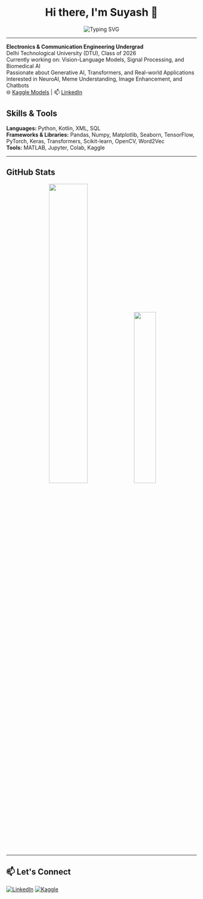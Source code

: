 <h1 align="center">Hi there, I'm Suyash 👋</h1>

<p align="center">
  <img src="https://readme-typing-svg.demolab.com?font=Fira+Code&duration=2500&pause=1000&color=2F80ED&center=true&width=435&lines=Deep+Learning+Enthusiast;Computer+Vision+%7C+Generative+AI;B.Tech+ECE+%40+DTU+%282026%29" alt="Typing SVG" />
</p>

---

**Electronics & Communication Engineering Undergrad**  
Delhi Technological University (DTU), Class of 2026  
Currently working on: Vision-Language Models, Signal Processing, and Biomedical AI  
Passionate about Generative AI, Transformers, and Real-world Applications  
Interested in NeuroAI, Meme Understanding, Image Enhancement, and Chatbots  
🌐 [Kaggle Models](https://www.kaggle.com/models/suyashkb) | 📫 [LinkedIn](https://linkedin.com/in/suyash-kumar-bhagat)  

<!---

## 🧠 Experience

### 🧪 MIND Lab, IIT Delhi — *Research Intern* (May 2025 – Present)
- EEG and fNIRS-based analysis of emotions like **self-compassion**, **reflection**, and **gratitude**
- Building an LLM-based personalised emotion induction framework for students aged 18–25  

### 🖼️ IIT Jodhpur x DTU — *Image Processing Research Intern* (Sept 2024 – Present)
- Project: **Digitizing Manuscripts** at IGNCA  
- Removed granular and salt-like noise from 1,400+ binarised manuscripts  
- Achieved 75% compression with 99% readability  

### 🧬 IIT Guwahati — *Generative AI Intern* (Dec 2023 – Jan 2024)
- Built a **DCGAN** to generate near-infrared facial images from limited dataset (1,000 samples)  
- Implemented **Transfer Learning, Hyperparameter Tuning, and Augmentation**

---

## Projects

### Customer Support Chatbot | [Kaggle Model]([https://www.kaggle.com/models/suyashkb/dialogpt-fine-tunedcustomer-service](https://www.kaggle.com/models/suyashkb/dialogpt-fine-tunedcustomer-service/))
- Fine-tuned **DialoGPT (124M)** on custom customer support queries
- Supports Retrieval-Augmented Generation and 8-bit quantization
- Preparing a deployable **Streamlit version** for live customer service interactions

### Convo Chatbots | [Inference Benchmarking]([https://github.com/suyashkb/convo-chatbot-inference](https://www.kaggle.com/code/suyashkumarbhagat/convo-chatbots-inference-testing))
- Benchmarks inference abilities of 5 conversational models:
  **BlenderBot-3B**, **GPT-2**, **Microsoft DialoGPT-large**, and more
- Evaluates performance across question types, memory retention, and inference time

### Low-Light Image Enhancement | CycleGAN (Pix2Pix) on LOL Dataset [Kaggle]([https://www.kaggle.com/code/suyashkumarbhagat/cycle-gan-pix2pix-patch-wise-with-lol-dataset])
- Converts low-light images to daylight-like quality using **Patch-wise CycleGAN**
- Achieved perceptually clearer outputs compared to vanilla U-Net
- Trained using paired LOL dataset with custom data augmentation

### Signal Modulation Classifier (RML-22) | [Kaggle]([https://www.kaggle.com/models/suyashkumarbhagat/signal-classification-models])
- Designed a **three-stage system**:
  1. Binary classifier (phase vs non-phase)
  2. Phase classifier (5-class model)
  3. Non-phase classifier (6-class model)
- Trained on the **RML-22 dataset** using I/Q components with high validation accuracy

### Meme Captioning Model | [Kaggle Notebook](https://www.kaggle.com/code/suyashkb/meme-captioning)
- Multi-modal captioning model that explains memes based on:
  - Meme image
  - Literal image caption
  - Contextual input/news
- Combines **ResNet-50** and **Word2Vec** with a custom attention decoder

###  GreenPlate | [greenplate.online](https://greenplate.online)  
- Carbon credit trading platform aligned with MoUs from NGOs  
- Strategy for credit monetization & sustainability  

---

## Achievements
- **Innovation Showcase Winner**, DTU-IIF & IIC-DTU (Top of 30+ teams)  
- **Amazon ML Challenge 2024**: Rank 69 / 75,000+ teams  
- **Smart India Hackathon DTU 2024**: Top 6% among 300+ teams  

---
-->
## Skills & Tools

**Languages:** Python, Kotlin, XML, SQL  
**Frameworks & Libraries:** Pandas, Numpy, Matplotlib, Seaborn, TensorFlow, PyTorch, Keras, Transformers, Scikit-learn, OpenCV, Word2Vec  
**Tools:** MATLAB, Jupyter, Colab, Kaggle  

---

## GitHub Stats

<p align="center">
  <img src="https://github-readme-stats.vercel.app/api?username=suyashkb&show_icons=true&theme=react" width="45%" />
  <img src="https://github-readme-stats.vercel.app/api/top-langs/?username=suyashkb&layout=compact&theme=react" width="34%" />
</p>

---

## 📫 Let's Connect

[![LinkedIn](https://img.shields.io/badge/-LinkedIn-blue?logo=linkedin&style=flat-square)](https://linkedin.com/in/suyashkb)
[![Kaggle](https://img.shields.io/badge/Kaggle-20BEFF?style=flat-square&logo=kaggle&logoColor=white)](https://www.kaggle.com/suyashkb)

<!---

⭐️ *Feel free to check out my repositories or reach out for collaboration opportunities!*
--->
